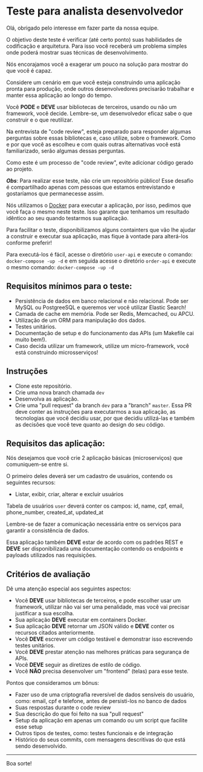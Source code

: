 # Teste para analista desenvolvedor

Olá, obrigado pelo interesse em fazer parte da nossa equipe.  

O objetivo deste teste é verificar (até certo ponto) suas habilidades de codificação e arquitetura. Para isso você receberá um problema simples onde poderá mostrar suas técnicas de desenvolvimento.

Nós encorajamos você a exagerar um pouco na solução para mostrar do que você é capaz.

Considere um cenário em que você esteja construindo uma aplicação pronta para produção, onde outros desenvolvedores precisarão trabalhar e manter essa aplicação ao longo do tempo.  

Você **PODE** e **DEVE** usar bibliotecas de terceiros, usando ou não um framework, você decide. Lembre-se, um desenvolvedor eficaz sabe o que construir e o que reutilizar.

Na entrevista de "code review", esteja preparado para responder algumas perguntas sobre essas bibliotecas e, caso utilize, sobre o framework. Como e por que você as escolheu e com quais outras alternativas você está familiarizado, serão algumas dessas perguntas.

Como este é um processo de "code review", evite adicionar código gerado ao projeto.

***Obs***: Para realizar esse teste, não crie um repositório público! Esse desafio é compartilhado apenas com pessoas que estamos entrevistando e gostaríamos que permanecesse assim.  


Nós utilizamos o [Docker](https://www.docker.com/products/docker) para executar a aplicação, por isso, pedimos que você faça o mesmo neste teste. Isso garante que tenhamos um resultado idêntico ao seu quando testarmos sua aplicação.

Para facilitar o teste, disponibilizamos alguns containters que vão lhe ajudar a construir e executar sua aplicação, mas fique à vontade para alterá-los conforme preferir!

Para executá-los é fácil, acesse o diretório `user-api` e execute o comando: `docker-compose -up -d` e em seguida acesse o diretório `order-api` e execute o mesmo comando: `docker-compose -up -d`

## Requisitos mínimos para o teste:

- Persistência de dados em banco relacional e não relacional. Pode ser MySQL ou PostgreeSQL e queremos ver você utilizar Elastic Search!
- Camada de cache em memória. Pode ser Redis, Memcached, ou APCU.
- Utilização de um ORM para manipulação dos dados.
- Testes unitários.
- Documentação de setup e do funcionamento das APIs (um Makefile cai muito bem!).
- Caso decida utilizar um framework, utilize um  micro-framework, você está construindo microsserviços!

## Instruções

- Clone este repositório.
- Crie uma nova branch chamada `dev`
- Desenvolva as aplicação.
- Crie uma "pull request" da branch `dev` para a "branch" `master`. Essa PR deve conter as instruções para executarmos a sua aplicação, as tecnologias que você decidiu usar, por que decidiu utilizá-las e também as decisões que você teve quanto ao design do seu código.


## Requisitos das aplicação:

Nós desejamos que você crie 2 aplicação básicas (microserviços) que comuniquem-se entre si.

O primeiro deles deverá ser um cadastro de usuários, contendo os seguintes recursos:

- Listar, exibir, criar, alterar e excluir usuários  

Tabela de usuários `user` deverá conter os campos: id, name, cpf, email, phone_number, created_at, updated_at  

Lembre-se de fazer a comunicação necessária entre os serviços para garantir a consistência de dados.  

Essa aplicação também **DEVE** estar de acordo com os padrões REST e **DEVE** ser disponibilizada uma documentação contendo os endpoints e payloads utilizados nas requisições.


## Critérios de avaliação

Dê uma atenção especial aos seguintes aspectos:

- Você **DEVE** usar bibliotecas de terceiros, e pode escolher usar um framework, utilizar não vai ser uma penalidade, mas você vai precisar justificar a sua escolha.
- Sua aplicação **DEVE** executar em containers Docker.
- Sua aplicação **DEVE** retornar um JSON válido e **DEVE** conter os recursos citados anteriormente.
- Você **DEVE** escrever um código testável e demonstrar isso escrevendo testes unitários.
- Você **DEVE** prestar atenção nas melhores práticas para segurança de APIs.
- Você **DEVE** seguir as diretizes de estilo de código.
- Você **NÃO** precisa desenvolver um "frontend" (telas) para esse teste.

Pontos que consideramos um bônus:

- Fazer uso de uma criptografia reversível de dados sensíveis do usuário, como: email, cpf e telefone, antes de persisti-los no banco de dados
- Suas respostas durante o code review
- Sua descrição do que foi feito na sua "pull request"
- Setup da aplicação em apenas um comando ou um script que facilite esse setup
- Outros tipos de testes, como: testes funcionais e de integração
- Histórico do seus commits, com mensagens descritivas do que está sendo desenvolvido.

---

Boa sorte!
